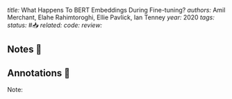 *title:* What Happens To BERT Embeddings During Fine-tuning?
*authors:* Amil Merchant, Elahe Rahimtoroghi, Ellie Pavlick, Ian Tenney
*year:* 2020
*tags:* 
*status:* #📥
*related:*
*code:*
*review:*

## Notes 📍

## Annotations 📖
Note: 